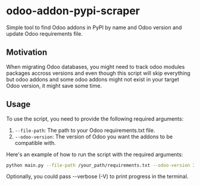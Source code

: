 # odoo-addon-pypi-scraper
Simple tool to find Odoo addons in PyPI by name and Odoo version and update
Odoo requirements file.

## Motivation
When migrating Odoo databases, you might need to track odoo modules packages accross
versions and even though this script will skip everything but odoo addons and some
odoo addons might not exist in your target Odoo version, it might save some time. 

## Usage
To use the script, you need to provide the following required arguments:

1. `--file-path`: The path to your Odoo requirements.txt file.
2. `--odoo-version`: The version of Odoo you want the addons to be compatible with.

Here's an example of how to run the script with the required arguments:

```bash
python main.py --file-path /your_path/requirements.txt --odoo-version 14.0
```

Optionally, you could pass --verbose (-V) to print progress in the terminal.
